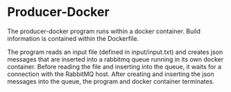 # Producer-Docker

The producer-docker program runs within a docker container. Build information is contained within the Dockerfile.

The program reads an input file (defined in input/input.txt) and creates json messages that are inserted into a rabbitmq
queue running in its own docker container. Before reading the file and inserting into the queue, it waits for a
connection with the RabbitMQ host. After creating and inserting the json messages into the queue, the program and docker
container terminates.